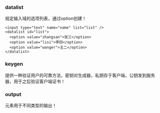 ### datalist

规定输入域的选项列表，通过option创建！

```
<input type="text" name="name" list="list" />
<datalist id="list">
  <option value="zhangsan">张三</option> 
  <option value="lisi">李四</option> 
  <option value="wanger">王二</option> 
</datalist>  
```

### keygen

提供一种验证用户的可靠方法，密钥对生成器，私钥存于客户端，公钥发到服务器，用于之后验证客户端证书！ 

### output

元素用于不同类型的输出！